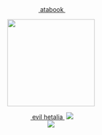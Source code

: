 <div align="center"> ‎‎‎ ‎<a href="https://gojo.atabook.org"> atabook </a>   ‎ 
 </div> 
<p align="center"> <img src="https://media1.tenor.com/m/pJVRWvDq4moAAAAC/feliciano-vargas-italy-hetalia.gif" width=200> </p> 
<div align="center"> ‎‎‎ ‎<a href="https://rentry.co/evilhetalia"> evil hetalia </a>   ‎ <img src= "https://64.media.tumblr.com/28c2ffd9b7e710ed7e68cb78dff80c17/tumblr_inline_mxtdsuh7zw1rrry1n.png"  </div> 

 
<div align="center">  <img src= "https://i.pinimg.com/originals/f9/c6/f7/f9c6f78ff2aa3e39d1aa9fd9d3752536.gif" </div> 
